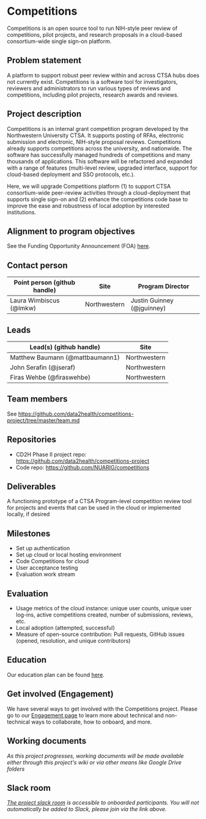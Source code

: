 # Competitions
Competitions is an open source tool to run NIH-style peer review of competitions, pilot projects, and research proposals in a cloud-based consortium-wide single sign-on platform.

## Problem statement
A platform to support robust peer review within and across CTSA hubs does not currently exist. Competitions is a software tool for investigators, reviewers and administrators to run various types of reviews and competitions, including pilot projects, research awards and reviews. 

## Project description
Competitions is an internal grant competition program developed by the Northwestern University CTSA. It supports posting of RFAs, electronic submission and electronic, NIH-style proposal reviews. Competitions already supports competitions across the university, and nationwide. The software has successfully managed hundreds of competitions and many thousands of applications. This software will be refactored and expanded with a range of features (multi-level review, upgraded interface, support for cloud-based deployment and SSO protocols, etc.). 

Here, we will upgrade Competitions platform (1) to support CTSA consortium-wide peer-review activities through a cloud-deployment that supports single sign-on and (2) enhance the competitions code base to improve the ease and robustness of local adoption by interested institutions.


## Alignment to program objectives
See the Funding Opportunity Announcement (FOA) [here](https://github.com/data2health/roadmap/blob/master/cd2h-foa.md).


## Contact person

Point person (github handle) | Site | Program Director
----------|--------------|---------------
Laura Wimbiscus (@lmkw) | Northwestern | Justin Guinney (@jguinney)

## Leads  

Lead(s) (github handle) | Site
----------|--------------|
Matthew Baumann (@mattbaumann1) | Northwestern 
John Serafin (@jseraf) | Northwestern
Firas Wehbe (@firaswehbe) | Northwestern


## Team members 

See https://github.com/data2health/competitions-project/tree/master/team.md

## Repositories

- CD2H Phase II project repo: https://github.com/data2health/competitions-project
- Code repo: https://github.com/NUARIG/competitions

## Deliverables
A functioning prototype of a CTSA Program-level competition review tool for projects and events that can be used in the cloud or implemented locally, if desired


## Milestones 
- Set up authentication
- Set up cloud or local hosting environment
- Code Competitions for cloud
- User acceptance testing
- Evaluation work stream

## Evaluation
- Usage metrics of the cloud instance: unique user counts, unique user log-ins, active competitions created, number of submissions, reviews, etc.
- Local adoption (attempted, successful)
- Measure of open-source contribution: Pull requests, GitHub issues (opened, resolution, and unique contributors)

## Education
Our education plan can be found [here](https://github.com/data2health/competitions-project/blob/master/education.md).

## Get involved (Engagement)
We have several ways to get involved with the Competitions project. Please go to our [Engagement page](https://github.com/data2health/competitions-project/blob/master/engagement.md) to learn more about technical and non-technical ways to collaborate, how to onboard, and more. 

## Working documents
*As this project progresses, working documents will be made available either through this project's wiki or via other means like Google Drive folders*

## Slack room
*[The project slack room](https://cd2h.slack.com/messages/CG7EQ74UB/) is accessible to onboarded participants. You will not automatically be added to Slack, please join via the link above.*

